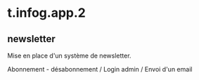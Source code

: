 # t.infog.app.2

## newsletter

Mise en place d'un système de newsletter.

Abonnement - désabonnement / Login admin / Envoi d'un email
